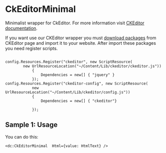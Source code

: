 # CkEditorMinimal

Minimalist wrapper for CkEditor. For more information visit [CKEditor documentation](https://docs.ckeditor.com/).

If you want use our CKEditor wrapper you must [download packages](https://ckeditor.com/download) from CKEditor page and import it to your website. After import these packages you need register scripts.
```CSHARP

config.Resources.Register("ckeditor", new ScriptResource(
	    new UrlResourceLocation("~/Content/Lib/ckeditor/ckeditor.js"))
            {
                Dependencies = new[] { "jquery" }
            });
config.Resources.Register("ckeditor-config", new ScriptResource(
            new UrlResourceLocation("~/Content/Lib/ckeditor/config.js"))
            {
                Dependencies = new[] { "ckeditor"}

            });
```

## Sample 1: Usage

You can do this:

```DOTHTML
<dc:CkEditorMinimal  Html={value: HtmlText} />

```

